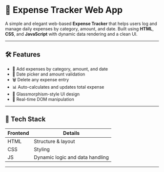 # 💸 Expense Tracker Web App

A simple and elegant web-based **Expense Tracker** that helps users log and manage daily expenses by category, amount, and date. Built using **HTML**, **CSS**, and **JavaScript** with dynamic data rendering and a clean UI.

---

## 🛠️ Features

- 📂 Add expenses by category, amount, and date
- 📅 Date picker and amount validation
- 🗑️ Delete any expense entry
- 📊 Auto-calculates and updates total expense
- 🧊 Glassmorphism-style UI design
- 🔁 Real-time DOM manipulation

---

## 🚀 Tech Stack

| Frontend | Details               |
|----------|-----------------------|
| HTML     | Structure & layout    |
| CSS      | Styling |
| JS       | Dynamic logic and data handling |

---



